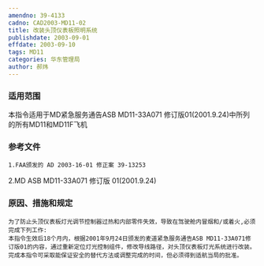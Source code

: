 ```yaml
---
amendno: 39-4133
cadno: CAD2003-MD11-02
title: 改装头顶仪表板照明系统
publishdate: 2003-09-01
effdate: 2003-09-10
tags: MD11
categories: 华东管理局
author: 郝炜
---
```


### 适用范围 
本指令适用于MD紧急服务通告ASB MD11-33A071 修订版01(2001.9.24)中所列的所有MD11和MD11F飞机

### 参考文件
    1.FAA颁发的 AD 2003-16-01 修正案 39-13253 
2.MD 
ASB MD11-33A071  修订版 01(2001.9.24) 


### 原因、措施和规定 
    为了防止头顶仪表板灯光调节控制器过热和内部零件失效，导致在驾驶舱内冒烟和/或着火,必须完成下列工作: 
    本指令生效后18个月内，根据2001年9月24日颁发的麦道紧急服务通告ASB MD11-33A071修订版01的内容，通过重新定位灯光控制组件，修改导线路径，对头顶仪表板灯光系统进行改装。 
    完成本指令可采取能保证安全的替代方法或调整完成的时间，但必须得到适航当局的批准。
